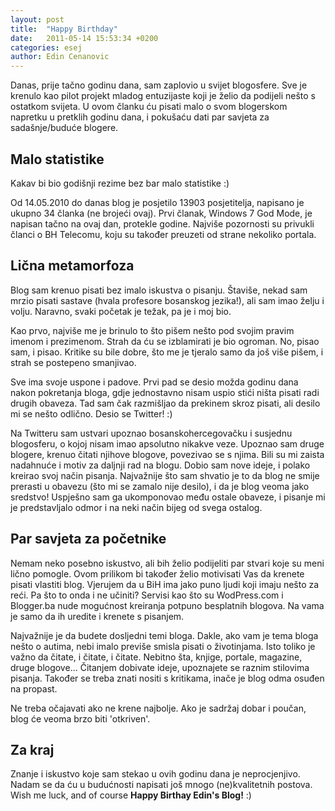 ```yaml
---
layout: post
title:  "Happy Birthday"
date:   2011-05-14 15:53:34 +0200
categories: esej
author: Edin Cenanovic
---
```

Danas, prije tačno godinu dana, sam zaplovio u svijet blogosfere. Sve je krenulo kao pilot projekt mladog entuzijaste koji je želio da podijeli nešto s ostatkom svijeta. U ovom članku ću pisati malo o svom blogerskom napretku u pretklih godinu dana, i pokušaću dati par savjeta za sadašnje/buduće blogere.

## Malo statistike

Kakav bi bio godišnji rezime bez bar malo statistike :)

Od 14.05.2010 do danas blog je posjetilo 13903 posjetitelja, napisano je ukupno 34 članka (ne brojeći ovaj). Prvi članak, Windows 7 God Mode, je napisan tačno na ovaj dan, protekle godine. Najviše pozornosti su privukli članci o BH Telecomu, koju su također preuzeti od strane nekoliko portala.

## Lična metamorfoza

Blog sam krenuo pisati bez imalo iskustva o pisanju. Štaviše, nekad sam mrzio pisati sastave (hvala profesore bosanskog jezika!), ali sam imao želju i volju. Naravno, svaki početak je težak, pa je i moj bio.

Kao prvo, najviše me je brinulo to što pišem nešto pod svojim pravim imenom i prezimenom. Strah da ću se izblamirati je bio ogroman. No, pisao sam, i pisao. Kritike su bile dobre, što me je tjeralo samo da još više pišem, i strah se postepeno smanjivao.

Sve ima svoje uspone i padove. Prvi pad se desio možda godinu dana nakon pokretanja bloga, gdje jednostavno nisam uspio stići ništa pisati radi drugih obaveza. Tad sam čak razmišljao da prekinem skroz pisati, ali desilo mi se nešto odlično. Desio se Twitter! :)

Na Twitteru sam ustvari upoznao bosanskohercegovačku i susjednu blogosferu, o kojoj nisam imao apsolutno nikakve veze. Upoznao sam druge blogere, krenuo čitati njihove blogove, povezivao se s njima. Bili su mi zaista nadahnuće i motiv za daljnji rad na blogu. Dobio sam nove ideje, i polako kreirao svoj način pisanja. Najvažnije što sam shvatio je to da blog ne smije prerasti u obavezu (što mi se zamalo nije desilo), i da je blog veoma jako sredstvo! Uspješno sam ga ukomponovao među ostale obaveze, i pisanje mi je predstavljalo odmor i na neki način bijeg od svega ostalog.

## Par savjeta za početnike

Nemam neko posebno iskustvo, ali bih želio podijeliti par stvari koje su meni lično pomogle. Ovom prilikom bi također želio motivisati Vas da krenete pisati vlastiti blog. Vjerujem da u BiH ima jako puno ljudi koji imaju nešto za reći. Pa što to onda i ne učiniti? Servisi kao što su WodPress.com i Blogger.ba nude mogućnost kreiranja potpuno besplatnih blogova. Na vama je samo da ih uredite i krenete s pisanjem.

Najvažnije je da budete dosljedni temi bloga. Dakle, ako vam je tema bloga nešto o autima, nebi imalo previše smisla pisati o životinjama. Isto toliko je važno da čitate, i čitate, i čitate. Nebitno šta, knjige, portale, magazine, druge blogove... Čitanjem dobivate ideje, upoznajete se raznim stilovima pisanja. Također se treba znati nositi s kritikama, inače je blog odma osuđen na propast.

Ne treba očajavati ako ne krene najbolje. Ako je sadržaj dobar i poučan, blog će veoma brzo biti 'otkriven'.

## Za kraj

Znanje i iskustvo koje sam stekao u ovih godinu dana je neprocjenjivo. Nadam se da ću u budućnosti napisati još mnogo (ne)kvalitetnih postova. Wish me luck, and of course **Happy Birthay Edin's Blog!** :)
